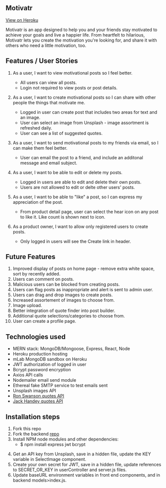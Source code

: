 ## Motivatr

[View on Heroku](https://ehl-motivatr.herokuapp.com)

Motivatr is an app designed to help you and your friends stay motivated to achieve your goals and live a happier life. From heartfelt to hilarious, Motivatr lets you create the motivation you're looking for, and share it with others who need a little motivation, too.

## Features / User Stories

1. As a user, I want to view motivational posts so I feel better.

   - All users can view all posts.
   - Login not required to view posts or post details.

2. As a user, I want to create motivational posts so I can share with other people the things that motivate me.

   - Logged in user can create post that includes two areas for text and an image.
   - User can select an image from Unsplash - image assortment is refreshed daily.
   - User can see a list of suggested quotes.

3. As a user, I want to send motivational posts to my friends via email, so I can make them feel better.

   - User can email the post to a friend, and include an additonal message and email subject.

4. As a user, I want to be able to edit or delete my posts.

   - Logged in users are able to edit and delete their own posts.
   - Users are not allowed to edit or delte other users' posts.

5. As a user, I want to be able to "like" a post, so I can express my appreciation of the post.

   - From product detail page, user can select the hear icon on any post to like it. Like count is shown next to icon.

6. As a product owner, I want to allow only registered users to create posts.
   - Only logged in users will see the Create link in header.

## Future Features

1. Improved display of posts on home page - remove extra white space, sort by recently added.
2. Users can comment on posts.
3. Malicious users can be blocked from creating posts.
4. Users can flag posts as inappropriate and alert is sent to admin user.
5. Users can drag and drop images to create posts.
6. Increased assortement of images to choose from.
7. Image upload.
8. Better integration of quote finder into post builder.
9. Additional quote selections/categories to choose from.
10. User can create a profile page.

## Technologies used

- MERN stack: MongoDB/Mongoose, Express, React, Node
- Heroku production hosting
- mLab MongoDB sandbox on Heroku
- JWT authorization of logged in user
- Bcrypt password encryption
- Axios API calls
- Nodemailer email send module
- Ethereal fake SMTP service to test emails sent
- Unsplash images API
- [Ron Swanson quotes API](https://github.com/jamesseanwright/ron-swanson-quotes)
- [Jack Handey quotes API](https://github.com/andrewmundy/jackhandeyapi)

## Installation steps

1. Fork this repo
2. Fork the backend [repo](https://github.com/EmilyHLane/WDI-finalProject-Motivatr)
3. Install NPM node modules and other dependencies:
   - \$ npm install express jwt bcrypt

4) Get an API key from Unsplash, save in a hidden file, update the KEY variable in SelectImage component.
5) Create your own secret for JWT, save in a hidden file, update references to SECRET_OR_KEY in userController and server.js files.
6) Update baseURL environment variables in front end components, and in backend models>index.js.
